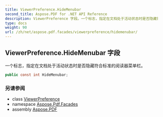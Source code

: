 ```yaml
---
title: ViewerPreference.HideMenubar
second_title: Aspose.PDF for .NET API Reference
description: ViewerPreference 字段。一个标志，指定在文档处于活动状态时是否隐藏符合标准的阅读器菜单栏
type: docs
weight: 90
url: /zh/net/aspose.pdf.facades/viewerpreference/hidemenubar/
---
```

## ViewerPreference.HideMenubar 字段

一个标志，指定在文档处于活动状态时是否隐藏符合标准的阅读器菜单栏。

```csharp
public const int HideMenubar;
```

### 另请参阅

* class [ViewerPreference](../)
* namespace [Aspose.Pdf.Facades](../../../aspose.pdf.facades/)
* assembly [Aspose.PDF](../../../)